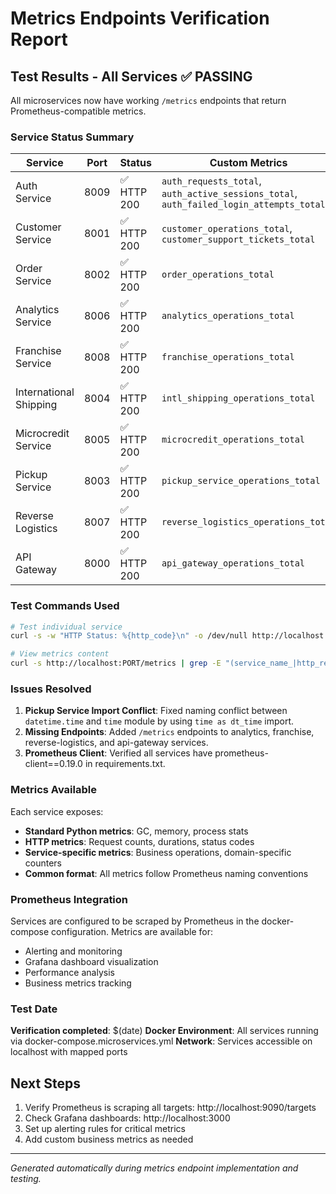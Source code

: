 # Metrics Endpoints Verification Report

## Test Results - All Services ✅ PASSING

All microservices now have working `/metrics` endpoints that return Prometheus-compatible metrics.

### Service Status Summary

| Service | Port | Status | Custom Metrics |
|---------|------|--------|---------------|
| Auth Service | 8009 | ✅ HTTP 200 | `auth_requests_total`, `auth_active_sessions_total`, `auth_failed_login_attempts_total` |
| Customer Service | 8001 | ✅ HTTP 200 | `customer_operations_total`, `customer_support_tickets_total` |
| Order Service | 8002 | ✅ HTTP 200 | `order_operations_total` |
| Analytics Service | 8006 | ✅ HTTP 200 | `analytics_operations_total` |
| Franchise Service | 8008 | ✅ HTTP 200 | `franchise_operations_total` |
| International Shipping | 8004 | ✅ HTTP 200 | `intl_shipping_operations_total` |
| Microcredit Service | 8005 | ✅ HTTP 200 | `microcredit_operations_total` |
| Pickup Service | 8003 | ✅ HTTP 200 | `pickup_service_operations_total` |
| Reverse Logistics | 8007 | ✅ HTTP 200 | `reverse_logistics_operations_total` |
| API Gateway | 8000 | ✅ HTTP 200 | `api_gateway_operations_total` |

### Test Commands Used

```bash
# Test individual service
curl -s -w "HTTP Status: %{http_code}\n" -o /dev/null http://localhost:PORT/metrics

# View metrics content
curl -s http://localhost:PORT/metrics | grep -E "(service_name_|http_requests_total)"
```

### Issues Resolved

1. **Pickup Service Import Conflict**: Fixed naming conflict between `datetime.time` and `time` module by using `time as dt_time` import.
2. **Missing Endpoints**: Added `/metrics` endpoints to analytics, franchise, reverse-logistics, and api-gateway services.
3. **Prometheus Client**: Verified all services have prometheus-client==0.19.0 in requirements.txt.

### Metrics Available

Each service exposes:
- **Standard Python metrics**: GC, memory, process stats
- **HTTP metrics**: Request counts, durations, status codes  
- **Service-specific metrics**: Business operations, domain-specific counters
- **Common format**: All metrics follow Prometheus naming conventions

### Prometheus Integration

Services are configured to be scraped by Prometheus in the docker-compose configuration. Metrics are available for:
- Alerting and monitoring
- Grafana dashboard visualization
- Performance analysis
- Business metrics tracking

### Test Date
**Verification completed**: $(date)
**Docker Environment**: All services running via docker-compose.microservices.yml
**Network**: Services accessible on localhost with mapped ports

## Next Steps

1. Verify Prometheus is scraping all targets: http://localhost:9090/targets
2. Check Grafana dashboards: http://localhost:3000
3. Set up alerting rules for critical metrics
4. Add custom business metrics as needed

---
*Generated automatically during metrics endpoint implementation and testing.*